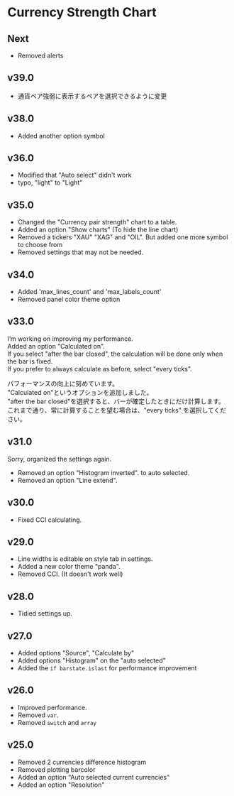 # Currency Strength Chart
## Next
- Removed alerts

## v39.0
- 通貨ペア強弱に表示するペアを選択できるように変更

## v38.0
- Added another option symbol

## v36.0
- Modified that "Auto select" didn't work
- typo, "light" to "Light"

## v35.0
- Changed the "Currency pair strength" chart to a table.
- Added an option "Show charts" (To hide the line chart)
- Removed a tickers "XAU" "XAG" and "OIL". But added one more symbol to choose from
- Removed settings that may not be needed.

## v34.0
- Added 'max_lines_count' and 'max_labels_count'
- Removed panel color theme option

## v33.0
I’m working on improving my performance.<br>
Added an option "Calculated on".<br>
If you select "after the bar closed", the calculation will be done only when the bar is fixed.<br>
If you prefer to always calculate as before, select "every ticks".<br>

パフォーマンスの向上に努めています。<br>
"Calculated on"というオプションを追加しました。<br>
"after the bar closed"を選択すると、バーが確定したときにだけ計算します。<br>
これまで通り、常に計算することを望む場合は、"every ticks" を選択してください。<br>


## v31.0
Sorry, organized the settings again.
- Removed an option "Histogram inverted". to auto selected.
- Removed an option "Line extend".

## v30.0
- Fixed CCI calculating.

## v29.0
- Line widths is editable on style tab in settings.
- Added a new color theme "panda".
- Removed CCI. (It doesn't work well)

## v28.0
- Tidied settings up.

## v27.0
- Added options "Source", "Calculate by"
- Added options "Histogram" on the "auto selected"
- Added the `if barstate.islast` for performance improvement

## v26.0
- Improved performance.
- Removed `var`.
- Removed `switch` and `array`

## v25.0
- Removed 2 currencies difference histogram
- Removed plotting barcolor
- Added an option "Auto selected current currencies"
- Added an option "Resolution"
